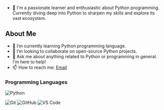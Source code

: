 - 👋 I'm a passionate learner and enthusiastic about Python programming. Currently diving deep into Python to sharpen my skills and explore its vast ecosystem.

## About Me
- 🌱 I’m currently learning Python programming language.
- 👯 I’m looking to collaborate on open-source Python projects.
- 💬 Ask me about anything related to Python or programming in general. I'm here to help!
- 📫 How to reach me: [Email](mailto:your-gangaramvikramvicky@gmail.com)

### Programming Languages
![Python](https://img.shields.io/badge/-Python-3776AB?style=flat&logo=python&logoColor=white)

![Git](https://img.shields.io/badge/-Git-F05032?style=flat&logo=git&logoColor=white)
![GitHub](https://img.shields.io/badge/-GitHub-181717?style=flat&logo=github&logoColor=white)
![VS Code](https://img.shields.io/badge/-VS%20Code-007ACC?style=flat&logo=visual-studio-code&logoColor=white)

<!---
gangaram-vikram/gangaram-vikram is a ✨ special ✨ repository because its `README.md` (this file) appears on your GitHub profile.
You can click the Preview link to take a look at your changes.
--->
